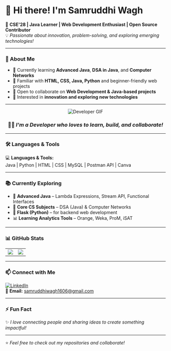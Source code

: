 # 👋 Hi there! I'm **Samruddhi Wagh**  

🌟 **CSE'28 | Java Learner | Web Development Enthusiast | Open Source Contributor**  
💡 *Passionate about innovation, problem-solving, and exploring emerging technologies!*  

---

### 🚀 About Me
- 🔭 Currently learning **Advanced Java**, **DSA in Java**, and **Computer Networks**  
- 🌱 Familiar with **HTML, CSS, Java, Python** and beginner-friendly web projects  
- 💞️ Open to collaborate on **Web Development & Java-based projects**  
- 🎯 Interested in **innovation and exploring new technologies**  

---

<div align="center">
  
  ![Developer GIF](https://media.giphy.com/media/qgQUggAC3Pfv687qPC/giphy.gif)  
  ### 👩‍💻 *I'm a Developer who loves to learn, build, and collaborate!*

</div>

---

### 🛠️ Languages & Tools
💻 **Languages & Tools:**  
Java | Python | HTML | CSS | MySQL | Postman API | Canva  

---

### 📚 Currently Exploring
- 🚀 **Advanced Java** – Lambda Expressions, Stream API, Functional Interfaces  
- 📖 **Core CS Subjects** – DSA (Java) & Computer Networks  
- 🐍 **Flask (Python)** – for backend web development  
- 📊 **Learning Analytics Tools** – Orange, Weka, ProM, iSAT  

---

### 📊 GitHub Stats
<table>
<tr>
<td>
<img src="https://github-readme-stats.vercel.app/api?username=Samruddhiwagh1606&show_icons=true&theme=radical" />
</td>
<td>
<img src="https://github-readme-stats.vercel.app/api/top-langs/?username=Samruddhiwagh1606&layout=compact&theme=radical" />
</td>
</tr>
</table> 

---

### 📫 Connect with Me
[![LinkedIn](https://img.shields.io/badge/LinkedIn-Profile-blue?logo=linkedin)](https://www.linkedin.com/in/samruddhi-wagh-176443319/)  
📧 **Email:** samruddhiwagh1606@gmail.com  

---

### ⚡ Fun Fact
✨ *I love connecting people and sharing ideas to create something impactful!*  

---

⭐ *Feel free to check out my repositories and collaborate!* 
